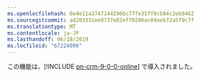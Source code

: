 ```yaml
---
ms.openlocfilehash: 6e4e11a3747144296bc77fe357f8cb84c2eb0462
ms.sourcegitcommit: ad203331ee9737e82ef70206ac04eeb72a5f9c7f
ms.translationtype: MT
ms.contentlocale: ja-JP
ms.lasthandoff: 06/18/2019
ms.locfileid: "67224096"
---
```

この機能は、[!INCLUDE [pn-crm-9-0-0-online](../includes/pn-crm-9-0-0-online.md)] で導入されました。